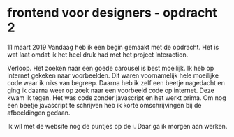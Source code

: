 # frontend voor designers - opdracht 2

11 maart 2019
Vandaag heb ik een begin gemaakt met de opdracht. Het is wat laat omdat ik het heel druk had met het project Interaction.

Verloop.
Het zoeken naar een goede carousel is best moeilijk. Ik heb op internet gekeken naar voorbeelden. Dit waren voornamelijk hele moeilijke code waar ik niks van begreep. Daarna heb ik zelf een beetje nagedacht en ging ik daarna weer op zoek naar een voorbeeld code op internet. Deze kwam ik tegen. Het was code zonder javascript en het werkt prima. Om nog een beetje javascript te schrijven heb ik korte omschrijvingen bij de afbeeldingen gedaan.

Ik wil met de website nog de puntjes op de i. Daar ga ik morgen aan werken.


